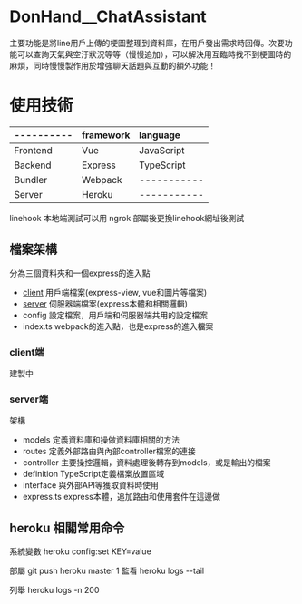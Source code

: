# DonHand__ChatAssistant

主要功能是將line用戶上傳的梗圖整理到資料庫，在用戶發出需求時回傳。次要功能可以查詢天氣與空汙狀況等等（慢慢追加），可以解決用互臨時找不到梗圖時的麻煩，同時慢慢製作用於增強聊天話題與互動的額外功能！

使用技術
===
----------| framework | language   |
:---------|:----------|:-----------|
Frontend  | Vue       | JavaScript |
Backend   | Express   | TypeScript |
Bundler   | Webpack   | -----------|
Server    | Heroku    | -----------|

linehook 本地端測試可以用 ngrok 部屬後更換linehook網址後測試

## 檔案架構
分為三個資料夾和一個express的進入點

* [client](#client端) 用戶端檔案(express-view, vue和圖片等檔案)
* [server](#server端) 伺服器端檔案(express本體和相關邏輯)
* config 設定檔案，用戶端和伺服器端共用的設定檔案
* index.ts webpack的進入點，也是express的進入檔案

### client端
建製中

### server端
架構
* models 定義資料庫和操做資料庫相關的方法
* routes 定義外部路由與內部controller檔案的連接
* controller 主要操控邏輯，資料處理後轉存到models，或是輸出的檔案
* definition TypeScript定義檔案放置區域
* interface 與外部API等獲取資料時使用
* express.ts express本體，追加路由和使用套件在這邊做


## heroku 相關常用命令
系統變數
heroku config:set KEY=value 

部屬
git push heroku master
1
監看
heroku logs --tail

列舉
heroku logs -n 200
